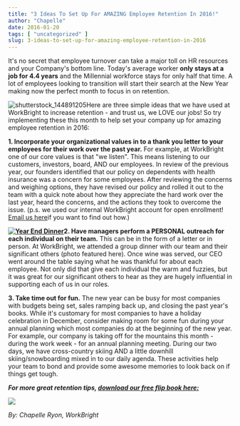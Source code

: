 ```yaml
---
title: "3 Ideas To Set Up For AMAZING Employee Retention In 2016!"
author: "Chapelle"
date: 2016-01-20
tags: [ "uncategorized" ]
slug: 3-ideas-to-set-up-for-amazing-employee-retention-in-2016
---
```

It's no secret that employee turnover can take a major toll on HR resources and your Company's bottom line. Today's average worker **only stays at a job for 4.4 years** and the Millennial workforce stays for only half that time. A lot of employees looking to transition will start their search at the New Year making now the perfect month to focus in on retention.  
  
 ![shutterstock_144891205](https://workbright.com/wp-content/uploads/2016/01/shutterstock_144891205-300x200.jpg)Here are three simple ideas that we have used at WorkBright to increase retention - and trust us, we LOVE our jobs! So try implementing these this month to help set your company up for amazing employee retention in 2016:  
  
**1. Incorporate your organizational values in to a thank you letter to your employees for their work over the past year.** For example, at WorkBright one of our core values is that "we listen". This means listening to our customers, investors, board, AND our employees. In review of the previous year, our founders identified that our policy on dependents with health insurance was a concern for some employees. After reviewing the concerns and weighing options, they have revised our policy and rolled it out to the team with a quick note about how they appreciate the hard work over the last year, heard the concerns, and the actions they took to overcome the issue. (p.s. we used our internal WorkBright account for open enrollment! [Email us here](mailto:info@workbright.com)if you want to find out how.)  
  
**[![Year End Dinner](https://workbright.com/wp-content/uploads/2016/01/Year-End-Dinner-225x300.jpg)](https://workbright.com/wp-content/uploads/2016/01/Year-End-Dinner.jpg)2. Have managers perform a PERSONAL outreach for each individual on their team.** This can be in the form of a letter or in person. At WorkBright, we attended a group dinner with our team and their significant others (photo featured here). Once wine was served, our CEO went around the table saying what he was thankful for about each employee. Not only did that give each individual the warm and fuzzies, but it was great for our significant others to hear as they are hugely influential in supporting each of us in our roles.  
  
**3. Take time out for fun.** The new year can be busy for most companies with budgets being set, sales ramping back up, and closing the past year's books. While it's customary for most companies to have a holiday celebration in December, consider making room for some fun during your annual planning which most companies do at the beginning of the new year. For example, our company is taking off for the mountains this month - during the work week - for an annual planning meeting. During our two days, we have cross-country skiing AND a little downhill skiing/snowboarding mixed in to our daily agenda. These activities help your team to bond and provide some awesome memories to look back on if things get tough.

**_For more great retention tips, [download our free flip book here:](https://workbright.com/retention/)_**

[![](http://www2.workbright.com/l/81162/2015-11-02/fx4gz/81162/24595/Promo_Image.jpg)](https://workbright.com/retention/)  
  
_By: Chapelle Ryon, WorkBright_
